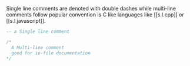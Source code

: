 

Single line comments are denoted with double dashes while multi-line comments follow popular convention is C like languages like [[s.l.cpp]] or [[s.l.javascript]].

```sql
-- a Single line comment

/*
  A Multi-line comment
  good for in-file documentation
*/

```

